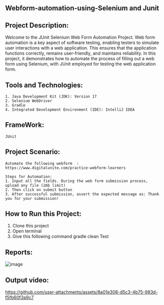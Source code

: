 ## Webform-automation-using-Selenium and Junit

## Project Description:
Welcome to the JUnit Selenium Web Form Automation Project. Web form automation is a key aspect of software testing, enabling testers to simulate user interactions with a web application. This ensures that the application functions correctly, remains user-friendly, and maintains reliability. In this project, it demonstrates how to automate the process of filling out a web form using Selenium, with JUnit employed for testing the web application form.

## Tools and Technologies:

    1. Java Development Kit (JDK): Version 17
    2. Selenium WebDriver
    3. Gradle
    4. Integrated Development Environment (IDE): IntelliJ IDEA

## FrameWork:
   
    JUnit

## Project Scenario:

    Automate the following webform  :  https://www.digitalunite.com/practice-webform-learners

    Steps for Automation:
    1. Input all the fields. During the web form submission process, upload any file (2mb limit)
    2. Then click on submit button
    3. After successful submission, assert the expected message as: Thank you for your submission!

## How to Run this Project:

   1.  Clone this project
   2.  Open terminal
   3.  Give this following command gradle clean Test

## Reports:
![image](https://github.com/user-attachments/assets/63eb628d-a529-4932-adb6-ba0bf88592b8)

## Output video:



https://github.com/user-attachments/assets/8a01e308-d5c3-4b75-983d-f5fb60f3a9c7


